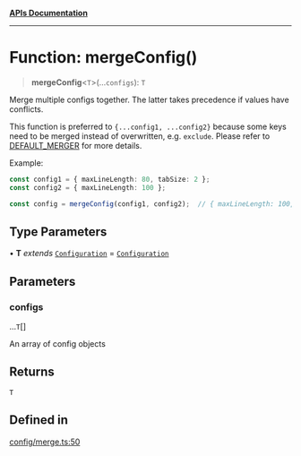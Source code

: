[**APIs Documentation**](../README.md)

***

# Function: mergeConfig()

> **mergeConfig**\<`T`\>(...`configs`): `T`

Merge multiple configs together. The latter takes precedence if values have conflicts.

This function is preferred to `{...config1, ...config2}` because some keys need to be
merged instead of overwritten, e.g. `exclude`. Please refer to  [DEFAULT_MERGER](#DEFAULT_MERGER)
for more details.

Example:
```ts
const config1 = { maxLineLength: 80, tabSize: 2 };
const config2 = { maxLineLength: 100 };

const config = mergeConfig(config1, config2);  // { maxLineLength: 100, tabSize: 2 }
```

## Type Parameters

• **T** *extends* [`Configuration`](../interfaces/Configuration.md) = [`Configuration`](../interfaces/Configuration.md)

## Parameters

### configs

...`T`[]

An array of config objects

## Returns

`T`

## Defined in

[config/merge.ts:50](https://github.com/daidodo/format-imports/blob/ff017abf6278875690a1b32bf81664f2bd289753/src/lib/config/merge.ts#L50)
